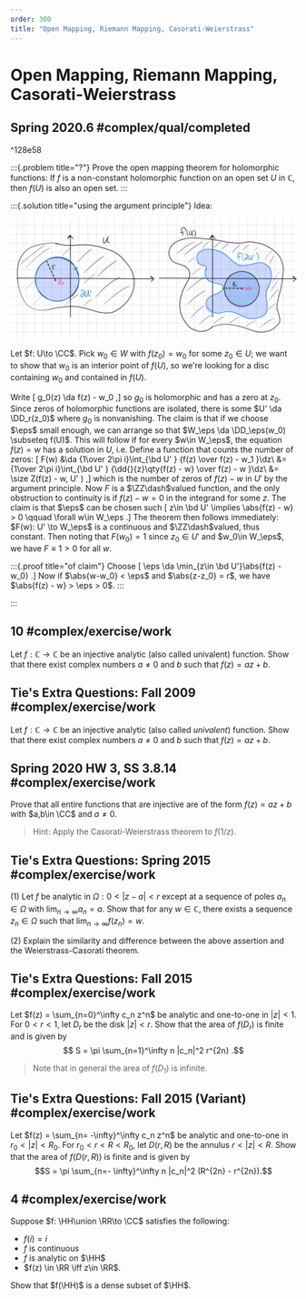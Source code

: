 ```yaml
---
order: 300
title: "Open Mapping, Riemann Mapping, Casorati-Weierstrass"
---
```


# Open Mapping, Riemann Mapping, Casorati-Weierstrass

## Spring 2020.6 #complex/qual/completed

^128e58

:::{.problem title="?"}
Prove the open mapping theorem for holomorphic functions: If $f$ is a non-constant holomorphic function on an open set $U$ in $\mathbb{C}$, then $f(U)$ is also an open set.
:::

:::{.solution title="using the argument principle"}
Idea:

![](figures/2022-01-02_02-14-17.png)

Let $f: U\to \CC$.
Pick $w_0\in W$ with $f(z_0) = w_0$ for some $z_0\in U$; we want to show that $w_0$ is an interior point of $f(U)$, so we're looking for a disc containing $w_0$ and contained in $f(U)$.

Write 
\[
g_0(z) \da f(z) - w_0
,\]
so $g_0$ is holomorphic and has a zero at $z_0$.
Since zeros of holomorphic functions are isolated, there is some $U' \da \DD_r(z_0)$ where $g_0$ is nonvanishing.
The claim is that if we choose $\eps$ small enough, we can arrange so that $W_\eps \da \DD_\eps(w_0) \subseteq f(U)$.
This will follow if for every $w\in W_\eps$, the equation $f(z) = w$ has a solution in $U$, i.e. 
Define a function that counts the number of zeros:
\[
F(w)
&\da {1\over 2\pi i}\int_{\bd U' } {f(z) \over f(z) - w_1 }\dz\\
&= {1\over 2\pi i}\int_{\bd U' } {\dd{}{z}\qty{f(z) - w} \over f(z) - w }\dz\\
&= \size Z(f(z) - w, U' ) 
,\]
which is the number of zeros of $f(z) - w$ in $U'$ by the argument principle.
Now $F$ is a $\ZZ\dash$valued function, and the only obstruction to continuity is if $f(z) - w = 0$ in the integrand for some $z$.
The claim is that $\eps$ can be chosen such 
\[
z\in \bd U' \implies \abs{f(z) - w} > 0 \qquad \forall w\in W_\eps
.\]
The theorem then follows immediately: $F(w): U' \to W_\eps$ is a continuous and $\ZZ\dash$valued, thus constant.
Then noting that $F(w_0) = 1$ since $z_0\in U'$ and $w_0\in W_\eps$, we have $F\equiv 1 > 0$ for all $w$.


:::{.proof title="of claim"}
Choose
\[
\eps \da \min_{z\in \bd U'}\abs{f(z) - w_0}
.\]
Now if $\abs{w-w_0} < \eps$ and $\abs{z-z_0} = r$, we have $\abs{f(z) - w} > \eps > 0$.
:::




:::



## 10 #complex/exercise/work
Let $f: {\mathbb C} \rightarrow {\mathbb C}$ be an injective analytic (also called univalent) function. 
Show that there exist complex numbers $a \neq 0$ and $b$ such that $f(z) = az + b$.

## Tie's Extra Questions: Fall 2009 #complex/exercise/work
Let $f: {\mathbb C} \rightarrow {\mathbb C}$ be an injective
analytic (also called *univalent*) function. Show that there exist
complex numbers $a \neq 0$ and $b$ such that $f(z) = az + b$.

## Spring 2020 HW 3, SS 3.8.14 #complex/exercise/work
Prove that all entire functions that are injective are of the form $f(z) = az + b$ with $a,b\in \CC$ and $a\neq 0$.

> Hint: Apply the Casorati-Weierstrass theorem to $f(1/z)$.


## Tie's Extra Questions: Spring 2015 #complex/exercise/work


(1) Let $f$ be analytic in $\Omega: 0<|z-a|<r$ except at a
sequence of poles $a_n \in \Omega$ with
$\lim_{n \rightarrow \infty} a_n = a$. Show that for any
$w \in \mathbb C$, there exists a sequence $z_n \in \Omega$ such
that $\lim_{n \rightarrow \infty} f(z_n) = w$.

(2) Explain the similarity and difference between the above assertion and the Weierstrass-Casorati theorem.


## Tie's Extra Questions: Fall 2015 #complex/exercise/work

Let $f(z) = \sum_{n=0}^\infty c_n z^n$ be analytic and one-to-one in $|z| < 1$. 
For $0<r<1$, let $D_r$ be the disk $|z|<r$. 
Show that the area of $f(D_r)$ is finite and is given by
$$
S = \pi \sum_{n=1}^\infty n |c_n|^2 r^{2n}
.$$ 

> Note that in
general the area of $f(D_1)$ is infinite.


## Tie's Extra Questions: Fall 2015 (Variant) #complex/exercise/work


Let $f(z) = \sum_{n= -\infty}^\infty c_n z^n$ be analytic and one-to-one in $r_0< |z| < R_0$. For $r_0<r<R<R_0$, let $D(r,R)$ be the annulus $r<|z|<R$. Show that the area of $f(D(r,R))$ is finite and is given by
$$S = \pi \sum_{n=- \infty}^\infty n |c_n|^2 (R^{2n} - r^{2n}).$$

## 4 #complex/exercise/work
Suppose $f: \HH\union \RR\to \CC$ satisfies the following:

- $f(i) = i$
- $f$ is continuous
- $f$ is analytic on $\HH$
- $f(z) \in \RR \iff z\in \RR$.

Show that $f(\HH)$ is a dense subset of $\HH$.

